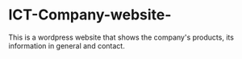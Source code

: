 # ICT-Company-website-
This is a wordpress website that shows the company's products, its information in general and contact.
